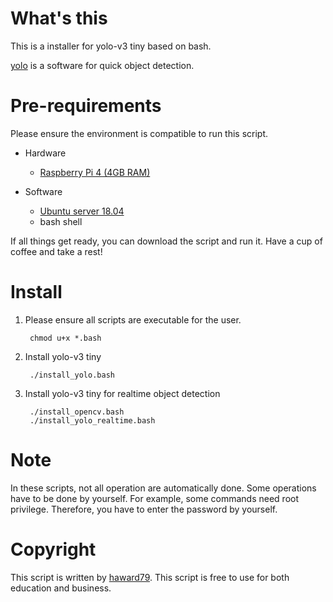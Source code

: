 # What's this
This is a installer for yolo-v3 tiny based on bash.

[yolo](https://pjreddie.com/darknet/yolo/) is a software for quick object detection.

# Pre-requirements
Please ensure the environment is compatible to run this script.

- Hardware
  - [Raspberry Pi 4 (4GB RAM)](https://www.raspberrypi.org/products/raspberry-pi-4-model-b/)

- Software
  - [Ubuntu server 18.04](http://old-releases.ubuntu.com/releases/18.04.4/ubuntu-18.04.4-preinstalled-server-arm64+raspi4.img.xz)
  - bash shell

If all things get ready, you can download the script and run it.
Have a cup of coffee and take a rest!

# Install
1. Please ensure all scripts are executable for the user.

        chmod u+x *.bash


2. Install yolo-v3 tiny

        ./install_yolo.bash

3. Install yolo-v3 tiny for realtime object detection

        ./install_opencv.bash
        ./install_yolo_realtime.bash

# Note
In these scripts, not all operation are automatically done.  Some operations have to be done by yourself.  For example, some commands need root privilege. Therefore, you have to enter the password by yourself.

# Copyright
This script is written by [haward79](https://www.haward79.tw/).
This script is free to use for both education and business.

